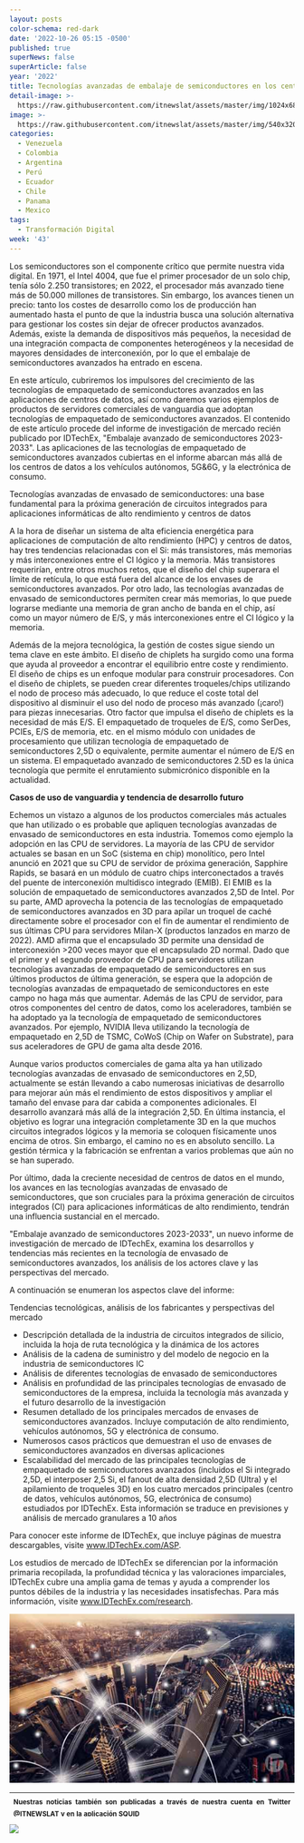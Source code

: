 ```yaml
---
layout: posts
color-schema: red-dark
date: '2022-10-26 05:15 -0500'
published: true
superNews: false
superArticle: false
year: '2022'
title: Tecnologías avanzadas de embalaje de semiconductores en los centros de datos
detail-image: >-
  https://raw.githubusercontent.com/itnewslat/assets/master/img/1024x680/Conexiones-g.jpg
image: >-
  https://raw.githubusercontent.com/itnewslat/assets/master/img/540x320/Conexiones-p.jpg
categories:
  - Venezuela
  - Colombia
  - Argentina
  - Perú
  - Ecuador
  - Chile
  - Panama
  - Mexico
tags:
  - Transformación Digital
week: '43'
---
```

Los semiconductores son el componente crítico que permite nuestra vida digital. En 1971, el Intel 4004, que fue el primer procesador de un solo chip, tenía sólo 2.250 transistores; en 2022, el procesador más avanzado tiene más de 50.000 millones de transistores. Sin embargo, los avances tienen un precio: tanto los costes de desarrollo como los de producción han aumentado hasta el punto de que la industria busca una solución alternativa para gestionar los costes sin dejar de ofrecer productos avanzados. Además, existe la demanda de dispositivos más pequeños, la necesidad de una integración compacta de componentes heterogéneos y la necesidad de mayores densidades de interconexión, por lo que el embalaje de semiconductores avanzados ha entrado en escena.

En este artículo, cubriremos los impulsores del crecimiento de las tecnologías de empaquetado de semiconductores avanzados en las aplicaciones de centros de datos, así como daremos varios ejemplos de productos de servidores comerciales de vanguardia que adoptan tecnologías de empaquetado de semiconductores avanzados. El contenido de este artículo procede del informe de investigación de mercado recién publicado por IDTechEx, "Embalaje avanzado de semiconductores 2023-2033". Las aplicaciones de las tecnologías de empaquetado de semiconductores avanzados cubiertas en el informe abarcan más allá de los centros de datos a los vehículos autónomos, 5G&6G, y la electrónica de consumo.

Tecnologías avanzadas de envasado de semiconductores: una base fundamental para la próxima generación de circuitos integrados para aplicaciones informáticas de alto rendimiento y centros de datos

A la hora de diseñar un sistema de alta eficiencia energética para aplicaciones de computación de alto rendimiento (HPC) y centros de datos, hay tres tendencias relacionadas con el Si: más transistores, más memorias y más interconexiones entre el CI lógico y la memoria. Más transistores requerirían, entre otros muchos retos, que el diseño del chip superara el límite de retícula, lo que está fuera del alcance de los envases de semiconductores avanzados. Por otro lado, las tecnologías avanzadas de envasado de semiconductores permiten crear más memorias, lo que puede lograrse mediante una memoria de gran ancho de banda en el chip, así como un mayor número de E/S, y más interconexiones entre el CI lógico y la memoria.

Además de la mejora tecnológica, la gestión de costes sigue siendo un tema clave en este ámbito. El diseño de chiplets ha surgido como una forma que ayuda al proveedor a encontrar el equilibrio entre coste y rendimiento. El diseño de chips es un enfoque modular para construir procesadores. Con el diseño de chiplets, se pueden crear diferentes troqueles/chips utilizando el nodo de proceso más adecuado, lo que reduce el coste total del dispositivo al disminuir el uso del nodo de proceso más avanzado (¡caro!) para piezas innecesarias. Otro factor que impulsa el diseño de chiplets es la necesidad de más E/S. El empaquetado de troqueles de E/S, como SerDes, PCIEs, E/S de memoria, etc. en el mismo módulo con unidades de procesamiento que utilizan tecnología de empaquetado de semiconductores 2,5D o equivalente, permite aumentar el número de E/S en un sistema. El empaquetado avanzado de semiconductores 2.5D es la única tecnología que permite el enrutamiento submicrónico disponible en la actualidad.

**Casos de uso de vanguardia y tendencia de desarrollo futuro**

Echemos un vistazo a algunos de los productos comerciales más actuales que han utilizado o es probable que apliquen tecnologías avanzadas de envasado de semiconductores en esta industria. Tomemos como ejemplo la adopción en las CPU de servidores. La mayoría de las CPU de servidor actuales se basan en un SoC (sistema en chip) monolítico, pero Intel anunció en 2021 que su CPU de servidor de próxima generación, Sapphire Rapids, se basará en un módulo de cuatro chips interconectados a través del puente de interconexión multidisco integrado (EMIB). El EMIB es la solución de empaquetado de semiconductores avanzados 2,5D de Intel. Por su parte, AMD aprovecha la potencia de las tecnologías de empaquetado de semiconductores avanzados en 3D para apilar un troquel de caché directamente sobre el procesador con el fin de aumentar el rendimiento de sus últimas CPU para servidores Milan-X (productos lanzados en marzo de 2022). AMD afirma que el encapsulado 3D permite una densidad de interconexión >200 veces mayor que el encapsulado 2D normal. Dado que el primer y el segundo proveedor de CPU para servidores utilizan tecnologías avanzadas de empaquetado de semiconductores en sus últimos productos de última generación, se espera que la adopción de tecnologías avanzadas de empaquetado de semiconductores en este campo no haga más que aumentar. Además de las CPU de servidor, para otros componentes del centro de datos, como los aceleradores, también se ha adoptado ya la tecnología de empaquetado de semiconductores avanzados. Por ejemplo, NVIDIA lleva utilizando la tecnología de empaquetado en 2,5D de TSMC, CoWoS (Chip on Wafer on Substrate), para sus aceleradores de GPU de gama alta desde 2016.

Aunque varios productos comerciales de gama alta ya han utilizado tecnologías avanzadas de envasado de semiconductores en 2,5D, actualmente se están llevando a cabo numerosas iniciativas de desarrollo para mejorar aún más el rendimiento de estos dispositivos y ampliar el tamaño del envase para dar cabida a componentes adicionales. El desarrollo avanzará más allá de la integración 2,5D. En última instancia, el objetivo es lograr una integración completamente 3D en la que muchos circuitos integrados lógicos y la memoria se coloquen físicamente unos encima de otros. Sin embargo, el camino no es en absoluto sencillo. La gestión térmica y la fabricación se enfrentan a varios problemas que aún no se han superado.

Por último, dada la creciente necesidad de centros de datos en el mundo, los avances en las tecnologías avanzadas de envasado de semiconductores, que son cruciales para la próxima generación de circuitos integrados (CI) para aplicaciones informáticas de alto rendimiento, tendrán una influencia sustancial en el mercado.

"Embalaje avanzado de semiconductores 2023-2033", un nuevo informe de investigación de mercado de IDTechEx, examina los desarrollos y tendencias más recientes en la tecnología de envasado de semiconductores avanzados, los análisis de los actores clave y las perspectivas del mercado.

A continuación se enumeran los aspectos clave del informe:

Tendencias tecnológicas, análisis de los fabricantes y perspectivas del mercado

- Descripción detallada de la industria de circuitos integrados de silicio, incluida la hoja de ruta tecnológica y la dinámica de los actores
- Análisis de la cadena de suministro y del modelo de negocio en la industria de semiconductores IC
- Análisis de diferentes tecnologías de envasado de semiconductores
- Análisis en profundidad de las principales tecnologías de envasado de semiconductores de la empresa, incluida la tecnología más avanzada y el futuro desarrollo de la investigación
- Resumen detallado de los principales mercados de envases de semiconductores avanzados. Incluye computación de alto rendimiento, vehículos autónomos, 5G y electrónica de consumo.
- Numerosos casos prácticos que demuestran el uso de envases de semiconductores avanzados en diversas aplicaciones
- Escalabilidad del mercado de las principales tecnologías de empaquetado de semiconductores avanzados (incluidos el Si integrado 2,5D, el interposer 2,5 Si, el fanout de alta densidad 2,5D (Ultra) y el apilamiento de troqueles 3D) en los cuatro mercados principales (centro de datos, vehículos autónomos, 5G, electrónica de consumo) estudiados por IDTechEx. Esta información se traduce en previsiones y análisis de mercado granulares a 10 años 

Para conocer este informe de IDTechEx, que incluye páginas de muestra descargables, visite www.IDTechEx.com/ASP.

Los estudios de mercado de IDTechEx se diferencian por la información primaria recopilada, la profundidad técnica y las valoraciones imparciales, IDTechEx cubre una amplia gama de temas y ayuda a comprender los puntos débiles de la industria y las necesidades insatisfechas. Para más información, visite www.IDTechEx.com/research.

![](https://raw.githubusercontent.com/itnewslat/assets/master/img/540x320/Conexiones-p.jpg)

<table style="height: 42px;" width="569">
<tbody>
<tr>
<td style="text-align: justify;"><sub><strong>Nuestras noticias también son publicadas a través de nuestra cuenta en Twitter <a href="https://twitter.com/itnewslat?lang=es">@ITNEWSLAT</a> y en la aplicación <a href="https://squidapp.co/en/">SQUID</a></strong></sub></td>
</tr>
</tbody>
</table>

<img src="https://tracker.metricool.com/c3po.jpg?hash=56f88a41e39ab42c063cc51676587a04"/>
